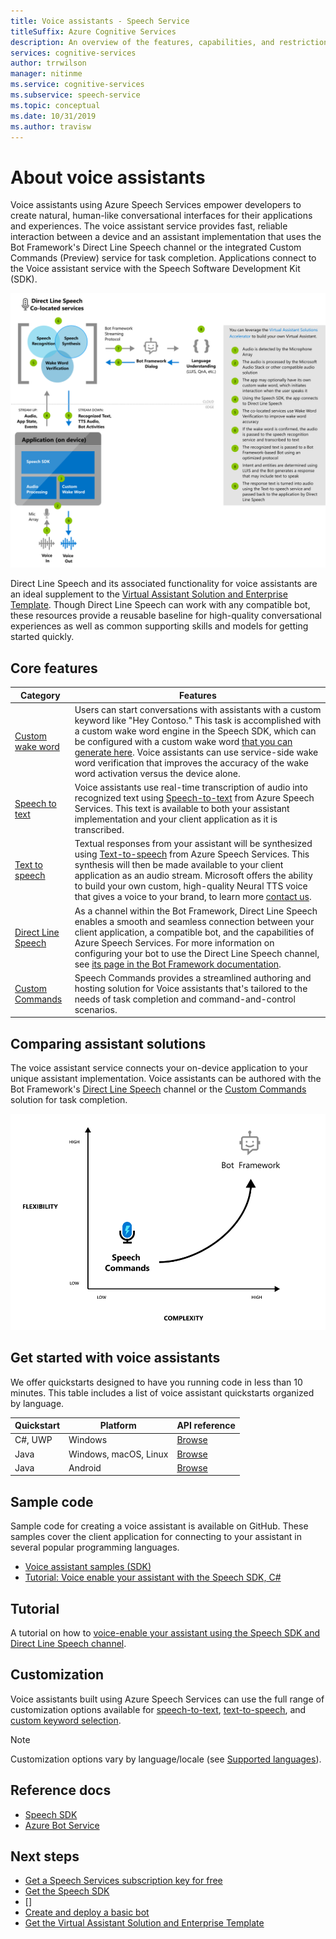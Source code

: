 ```yaml
---
title: Voice assistants - Speech Service
titleSuffix: Azure Cognitive Services
description: An overview of the features, capabilities, and restrictions for voice assistants using the Speech Software Development Kit (SDK).
services: cognitive-services
author: trrwilson
manager: nitinme
ms.service: cognitive-services
ms.subservice: speech-service
ms.topic: conceptual
ms.date: 10/31/2019
ms.author: travisw
---
```


# About voice assistants

Voice assistants using Azure Speech Services empower developers to create natural, human-like conversational interfaces for their applications and experiences. The voice assistant service provides fast, reliable interaction between a device and an assistant implementation that uses the Bot Framework's Direct Line Speech channel or the integrated Custom Commands (Preview) service for task completion. Applications connect to the Voice assistant service with the Speech Software Development Kit (SDK).

   ![Conceptual diagram of the direct line speech orchestration service flow](media/voice-assistants/overview.png "The Speech Channel flow")

Direct Line Speech and its associated functionality for voice assistants are an ideal supplement to the [Virtual Assistant Solution and Enterprise Template](https://docs.microsoft.com/azure/bot-service/bot-builder-enterprise-template-overview). Though Direct Line Speech can work with any compatible bot, these resources provide a reusable baseline for high-quality conversational experiences as well as common supporting skills and models for getting started quickly.

## Core features

| Category | Features |
|----------|----------|
|[Custom wake word](speech-devices-sdk-create-kws.md) | Users can start conversations with assistants with a custom keyword like "Hey Contoso." This task is accomplished with a custom wake word engine in the Speech SDK, which can be configured with a custom wake word [that you can generate here](speech-devices-sdk-create-kws.md). Voice assistants can use service-side wake word verification that improves the accuracy of the wake word activation versus the device alone.
|[Speech to text](speech-to-text.md) | Voice assistants use real-time transcription of audio into recognized text using [Speech-to-text](speech-to-text.md) from Azure Speech Services. This text is available to both your assistant implementation and your client application as it is transcribed.
|[Text to speech](text-to-speech.md) | Textual responses from your assistant will be synthesized using [Text-to-speech](text-to-speech.md) from Azure Speech Services. This synthesis will then be made available to your client application as an audio stream. Microsoft offers the ability to build your own custom, high-quality Neural TTS voice that gives a voice to your brand, to learn more [contact us](mailto:mstts@microsoft.com).
|[Direct Line Speech](https://docs.microsoft.com/azure/bot-service/bot-service-channel-connect-directlinespeech) | As a channel within the Bot Framework, Direct Line Speech enables a smooth and seamless connection between your client application, a compatible bot, and the capabilities of Azure Speech Services. For more information on configuring your bot to use the Direct Line Speech channel, see [its page in the Bot Framework documentation](https://docs.microsoft.com/azure/bot-service/bot-service-channel-connect-directlinespeech).
|[Custom Commands](custom-commands.md) | Speech Commands provides a streamlined authoring and hosting solution for Voice assistants that's tailored to the needs of task completion and command-and-control scenarios.

## Comparing assistant solutions

The voice assistant service connects your on-device application to your unique assistant implementation. Voice assistants can be authored with the Bot Framework's [Direct Line Speech](direct-line-speech.md) channel or the [Custom Commands](custom-commands.md) solution for task completion.

   ![Comparison of assistant solutions](media/voice-assistants/assistant-solution-comparison.png "Comparison of assistant solutions")

## Get started with voice assistants

We offer quickstarts designed to have you running code in less than 10 minutes. This table includes a list of voice assistant quickstarts organized by language.

| Quickstart | Platform | API reference |
|------------|----------|---------------|
| C#, UWP | Windows | [Browse](https://aka.ms/csspeech/csharpref) |
| Java | Windows, macOS, Linux | [Browse](https://aka.ms/csspeech/javaref) |
| Java | Android | [Browse](https://aka.ms/csspeech/javaref) |

## Sample code

Sample code for creating a voice assistant is available on GitHub. These samples cover the client application for connecting to your assistant in several popular programming languages.

* [Voice assistant samples (SDK)](https://aka.ms/csspeech/samples)
* [Tutorial: Voice enable your assistant with the Speech SDK, C#](tutorial-voice-enable-your-bot-speech-sdk.md)

## Tutorial
A tutorial on how to [voice-enable your assistant using the Speech SDK and Direct Line Speech channel](tutorial-voice-enable-your-bot-speech-sdk.md).

## Customization

Voice assistants built using Azure Speech Services can use the full range of customization options available for [speech-to-text](speech-to-text.md), [text-to-speech](text-to-speech.md), and [custom keyword selection](speech-devices-sdk-create-kws.md).

> [!NOTE]
> Customization options vary by language/locale (see [Supported languages](supported-languages.md)).

## Reference docs

* [Speech SDK](speech-sdk-reference.md)
* [Azure Bot Service](https://docs.microsoft.com/azure/bot-service/?view=azure-bot-service-4.0)

## Next steps

* [Get a Speech Services subscription key for free](get-started.md)
* [Get the Speech SDK](speech-sdk.md)
* []
* [Create and deploy a basic bot](https://docs.microsoft.com/azure/bot-service/bot-builder-tutorial-basic-deploy?view=azure-bot-service-4.0)
* [Get the Virtual Assistant Solution and Enterprise Template](https://github.com/Microsoft/AI)
